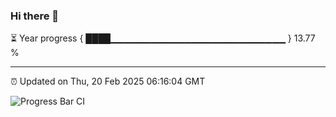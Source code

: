 ### Hi there 👋

⏳ Year progress { ████▁▁▁▁▁▁▁▁▁▁▁▁▁▁▁▁▁▁▁▁▁▁▁▁▁▁ } 13.77 %

---

⏰ Updated on Thu, 20 Feb 2025 06:16:04 GMT

![Progress Bar CI](https://github.com/code-lakshay/GitHub-Actions-Demo/workflows/Progress%20Bar%20CI/badge.svg)
